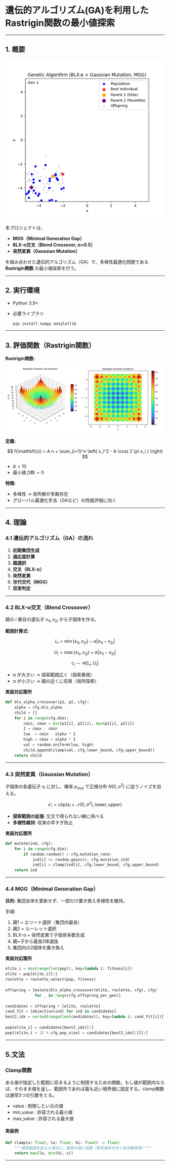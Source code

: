 # 遺伝的アルゴリズム(GA)を利用したRastrigin関数の最小値探索

---

## 1. 概要

![シミュレーション結果](./assets/GA_result.gif)

本プロジェクトは、

* **MGG（Minimal Generation Gap）**
* **BLX-α交叉（Blend Crossover, α=0.5）**
* **突然変異（Gaussian Mutation）**

を組み合わせた遺伝的アルゴリズム（GA）で、多峰性最適化問題である **Rastrigin関数** の最小値探索を行う。

---

## 2. 実行環境

* Python 3.9+
* 必要ライブラリ

  ```bash
  pip install numpy matplotlib
  ```

---

## 3. 評価関数（Rastrigin関数）
**Rastrigin関数:**

![Rastrigin関数](./assets/rastrigin.png)

**定義:**

$$
f(\mathbf{x}) = A n + \sum_{i=1}^n \left( x_i^2 - A \cos( 2 \pi x_i ) \right)
$$

* $A = 10$
* 最小値 $f(\mathbf{0}) = 0$

**特徴:**

* 多峰性 → 局所解が多数存在
* グローバル最適化手法（GAなど）の性能評価に向く

---

## 4. 理論

### 4.1 遺伝的アルゴリズム（GA）の流れ

1. **初期集団生成**
2. **適応度計算**
3. **親選択**
4. **交叉（BLX-α）**
5. **突然変異**
6. **世代交代（MGG）**
7. **収束判定**

---

### 4.2 BLX-α交叉（Blend Crossover）

親の $i$ 番目の遺伝子 $x_{1i}, x_{2i}$ から子個体を作る。

**範囲計算式:**

$$
L_i = \min(x_{1i}, x_{2i}) - \alpha |x_{1i} - x_{2i}|
$$

$$
U_i = \max(x_{1i}, x_{2i}) + \alpha |x_{1i} - x_{2i}|
$$

$$
c_i \sim \mathcal{U}[L_i, U_i]
$$

* α が大きい → 探索範囲広く（探索重視）
* α が小さい → 親の近くに収束（局所探索）

**実装対応箇所**

```python
def blx_alpha_crossover(p1, p2, cfg):
    alpha = cfg.blx_alpha
    child = []
    for i in range(cfg.dim):
        cmin, cmax = min(p1[i], p2[i]), max(p1[i], p2[i])
        I = cmax - cmin
        low  = cmin - alpha * I
        high = cmax + alpha * I
        val = random.uniform(low, high)
        child.append(clamp(val, cfg.lower_bound, cfg.upper_bound))
    return child
```

---

### 4.3 突然変異（Gaussian Mutation）

子個体の各遺伝子 $x_i$ に対し、確率 $p_{mut}$ で正規分布 $N(0, \sigma^2)$ に従うノイズを加える。

$$
x'_i = \mathrm{clip}(x_i + \mathcal{N}(0, \sigma^2), \text{lower}, \text{upper})
$$

* **探索範囲の拡張**: 交叉で得られない解に飛べる
* **多様性維持**: 収束の早すぎ防止

**実装対応箇所**

```python
def mutate(ind, cfg):
    for i in range(cfg.dim):
        if random.random() < cfg.mutation_rate:
            ind[i] += random.gauss(0, cfg.mutation_std)
            ind[i] = clamp(ind[i], cfg.lower_bound, cfg.upper_bound)
    return ind
```

---

### 4.4 MGG（Minimal Generation Gap）

**目的:** 集団全体を更新せず、一部だけ置き換え多様性を維持。

手順:

1. 親1 = エリート選択（集団内最良）
2. 親2 = ルーレット選択
3. BLX-α + 突然変異で子個体多数生成
4. 親+子から最良2体選抜
5. 集団内の2個体を置き換え

**実装対応箇所**

```python
elite_i = min(range(len(pop)), key=lambda i: fitness[i])
elite = pop[elite_i][:]
roulette = roulette_select(pop, fitness)

offspring = [mutate(blx_alpha_crossover(elite, roulette, cfg), cfg)
             for _ in range(cfg.offspring_per_gen)]

candidates = offspring + [elite, roulette]
cand_fit = [objective(ind) for ind in candidates]
best2_idx = sorted(range(len(candidates)), key=lambda i: cand_fit[i])[:2]

pop[elite_i] = candidates[best2_idx][:]
pop[(elite_i + 1) % cfg.pop_size] = candidates[best2_idx[1]][:]
```

---

## 5.文法

### Clamp関数
ある値が指定した範囲に収まるように制限するための関数。もし値が範囲内ならば、そのまま値を返し、範囲外であれば最も近い境界値に固定する。clamp関数は通常3つの引数をとる。
- value : 制限したい元の値
- min_value : 許容される最小値
- max_value : 許容される最大値
#### 実装例
``` python
def clamp(x: float, lo: float, hi: float) -> float:
    """探索範囲を超えた場合に、範囲の端に制限（致死個体を防ぐ有効解修復）"""
    return max(lo, min(hi, x))
```

---